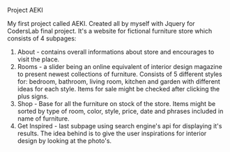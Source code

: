 Project AEKI

My first project called AEKI. Created all by myself with Jquery for CodersLab final project. It's a website for fictional furniture store which consists of 4 subpages:
1. About - contains overall informations about store and encourages to visit the place.
2. Rooms - a slider being an online equivalent of interior design magazine to present newest collections of furniture. Consists of 5 different styles for: bedroom, bathroom, living room, kitchen and garden with different ideas for each style. Items for sale might be checked after clicking the plus signs.
3. Shop - Base for all the furniture on stock of the store. Items might be sorted by type of room, color, style, price, date and phrases included in name of furniture.
4. Get Inspired - last subpage using search engine's api for displaying it's results. The idea behind is to give the user inspirations for interior design by looking at the photo's.